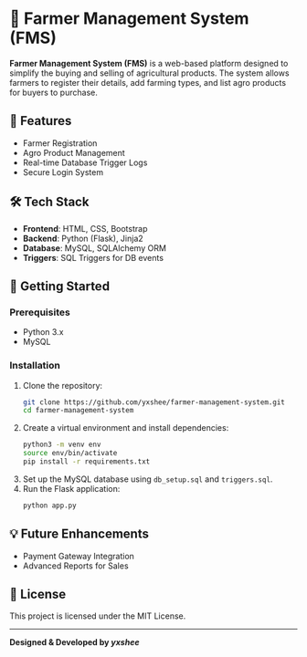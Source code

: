 
# 🌾 Farmer Management System (FMS)

**Farmer Management System (FMS)** is a web-based platform designed to simplify the buying and selling of agricultural products. The system allows farmers to register their details, add farming types, and list agro products for buyers to purchase.

## 📜 Features
- Farmer Registration
- Agro Product Management
- Real-time Database Trigger Logs
- Secure Login System

## 🛠️ Tech Stack
- **Frontend**: HTML, CSS, Bootstrap
- **Backend**: Python (Flask), Jinja2
- **Database**: MySQL, SQLAlchemy ORM
- **Triggers**: SQL Triggers for DB events

## 🚀 Getting Started
### Prerequisites
- Python 3.x
- MySQL

### Installation
1. Clone the repository:
   ```bash
   git clone https://github.com/yxshee/farmer-management-system.git
   cd farmer-management-system
   ```
2. Create a virtual environment and install dependencies:
   ```bash
   python3 -m venv env
   source env/bin/activate
   pip install -r requirements.txt
   ```
3. Set up the MySQL database using `db_setup.sql` and `triggers.sql`.
4. Run the Flask application:
   ```bash
   python app.py
   ```

## 💡 Future Enhancements
- Payment Gateway Integration
- Advanced Reports for Sales

## 📝 License
This project is licensed under the MIT License.

---

**Designed & Developed by _yxshee_**
